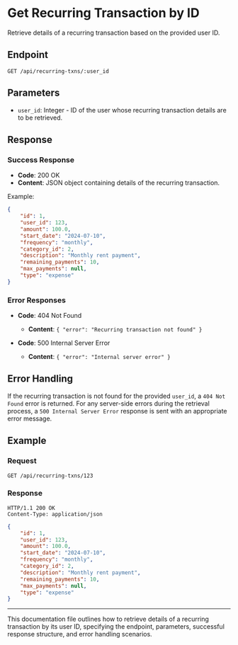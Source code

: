 
# Get Recurring Transaction by ID

Retrieve details of a recurring transaction based on the provided user ID.

## Endpoint

```
GET /api/recurring-txns/:user_id
```

## Parameters

- `user_id`: Integer - ID of the user whose recurring transaction details are to be retrieved.

## Response

### Success Response

- **Code**: 200 OK
- **Content**: JSON object containing details of the recurring transaction.

Example:

```json
{
    "id": 1,
    "user_id": 123,
    "amount": 100.0,
    "start_date": "2024-07-10",
    "frequency": "monthly",
    "category_id": 2,
    "description": "Monthly rent payment",
    "remaining_payments": 10,
    "max_payments": null,
    "type": "expense"
}
```

### Error Responses

- **Code**: 404 Not Found
  - **Content**: `{ "error": "Recurring transaction not found" }`

- **Code**: 500 Internal Server Error
  - **Content**: `{ "error": "Internal server error" }`

## Error Handling

If the recurring transaction is not found for the provided `user_id`, a `404 Not Found` error is returned. For any server-side errors during the retrieval process, a `500 Internal Server Error` response is sent with an appropriate error message.

## Example

### Request

```http
GET /api/recurring-txns/123
```

### Response

```http
HTTP/1.1 200 OK
Content-Type: application/json
```
```json
{
    "id": 1,
    "user_id": 123,
    "amount": 100.0,
    "start_date": "2024-07-10",
    "frequency": "monthly",
    "category_id": 2,
    "description": "Monthly rent payment",
    "remaining_payments": 10,
    "max_payments": null,
    "type": "expense"
}
```
---
This documentation file outlines how to retrieve details of a recurring transaction by its user ID, specifying the endpoint, parameters, successful response structure, and error handling scenarios.